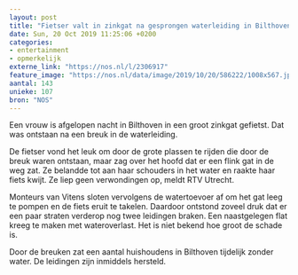 ```yaml
---
layout: post
title: "Fietser valt in zinkgat na gesprongen waterleiding in Bilthoven"
date: Sun, 20 Oct 2019 11:25:06 +0200
categories: 
- entertainment 
- opmerkelijk 
externe_link: "https://nos.nl/l/2306917"
feature_image: "https://nos.nl/data/image/2019/10/20/586222/1008x567.jpg"
aantal: 143
unieke: 107
bron: "NOS"
---
```


<p>Een vrouw is afgelopen nacht in Bilthoven in een groot zinkgat gefietst. Dat was ontstaan na een breuk in de waterleiding.</p>
<p>De fietser vond het leuk om door de grote plassen te rijden die door de breuk waren ontstaan, maar zag over het hoofd dat er een flink gat in de weg zat. Ze belandde tot aan haar schouders in het water en raakte haar fiets kwijt. Ze liep geen verwondingen op, meldt RTV Utrecht.</p>
<p>Monteurs van Vitens sloten vervolgens de watertoevoer af om het gat leeg te pompen en de fiets eruit te takelen. Daardoor ontstond zoveel druk dat er een paar straten verderop nog twee leidingen braken. Een naastgelegen flat kreeg te maken met wateroverlast. Het is niet bekend hoe groot de schade is.</p>
<p>Door de breuken zat een aantal huishoudens in Bilthoven tijdelijk zonder water. De leidingen zijn inmiddels hersteld.</p>
